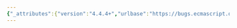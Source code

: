 ```yaml
---
{"_attributes":{"version":"4.4.4+","urlbase":"https://bugs.ecmascript.org/","maintainer":"dherman@mozilla.com"},"bug":{"bug_id":4141,"creation_ts":"2015-03-08 01:12:00 -0800","short_desc":"How implementations should handle line numbers is partially defined.","delta_ts":"2015-03-10 13:45:56 -0700","product":"Draft for 6th Edition","component":"technical issue","version":"Rev 35: March 4, 2015 Release Candidate 2","rep_platform":"All","op_sys":"All","bug_status":"RESOLVED","resolution":"WONTFIX","priority":"Normal","bug_severity":"enhancement","everconfirmed":true,"reporter":{"uid":"ikarienator","name":"Bei Zhang"},"assigned_to":{"uid":"allen","name":"Allen Wirfs-Brock"},"long_desc":[{"commentid":13639,"comment_count":0,"who":{"uid":"ikarienator","name":"Bei Zhang"},"bug_when":"2015-03-08 01:12:01 -0800","thetext":"In normative section 11.3,\n\n>> The sequence <CR><LF> is commonly used as a line\n>> terminator. It should be considered a single SourceCharacter \n>> for the purpose of reporting line numbers.\n\nWhereas how single other line terminator sequence should affecting line number reporting is not defined. We should either define it or remove this sentence if we don't care. This is probably also problematic for ES5 as well.\n\nIn the newest V8 and SpiderMonkey, all other LineTerminatorSequence choices will increase line number by 1. But old V8 will not increase line number unless an <LF> is seen."},{"commentid":13685,"comment_count":1,"who":{"uid":"allen","name":"Allen Wirfs-Brock"},"bug_when":"2015-03-10 13:45:56 -0700","thetext":"The intent isn't to tell implementations how to number lines. It's just saying that how ever implementations choose to number lines they \"should\" treat <CR><LF> as logically a single line terminator.\n\nWhether or not it or any other line terminator increments the line number count is up to an implementation.\n\nA more prescriptive definition of line numbering could be proposed for future editions of ES"}]}}
---
```

